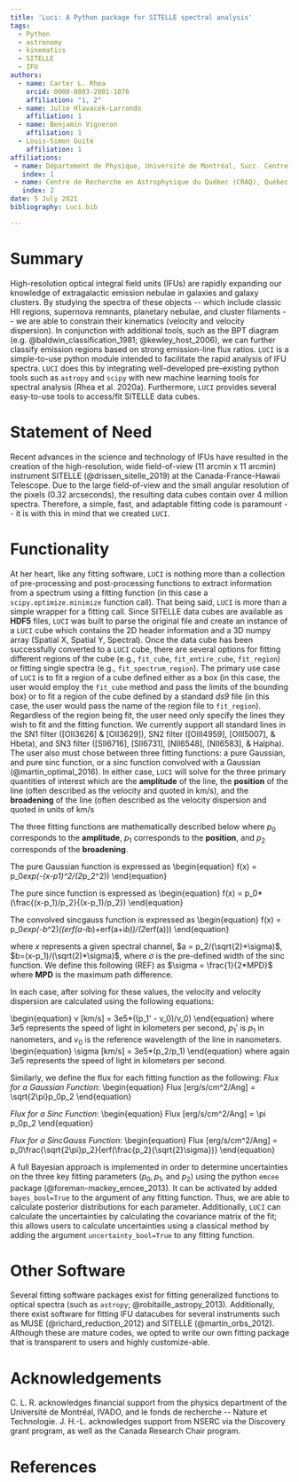 ```yaml
---
title: 'Luci: A Python package for SITELLE spectral analysis'
tags:
  - Python
  - astronomy
  - kinematics
  - SITELLE
  - IFU
authors:
  - name: Carter L. Rhea
    orcid: 0000-0003-2001-1076
    affiliation: "1, 2"
  - name: Julie Hlavacek-Larrondo
    affiliation: 1
  - name: Benjamin Vigneron
    affiliation: 1
  - Louis-Simon Guité
    affiliation: 1
affiliations:
 - name: Département de Physique, Université de Montréal, Succ. Centre-Ville, Montréal, Québec, H3C 3J7, Canada
   index: 1
 - name: Centre de Recherche en Astrophysique du Québec (CRAQ), Québec, QC, G1V 0A6, Canada
   index: 2
date: 5 July 2021
bibliography: Luci.bib

---
```


# Summary

High-resolution optical integral field units (IFUs) are rapidly expanding our knowledge
of extragalactic emission nebulae in galaxies and galaxy clusters. By studying the spectra
of these objects -- which include classic HII regions, supernova remnants, planetary nebulae,
and cluster filaments -- we are able to constrain their kinematics (velocity and velocity dispersion).
In conjunction with additional tools, such as the BPT diagram (e.g. @baldwin_classification_1981; @kewley_host_2006), we can further classify
emission regions based on strong emission-line flux ratios. `LUCI` is a simple-to-use python module
intended to facilitate the rapid analysis of IFU spectra. `LUCI` does this by integrating
well-developed pre-existing python tools such as `astropy` and `scipy` with new
machine learning tools for spectral analysis (Rhea et al. 2020a). Furthermore, `LUCI` provides
several easy-to-use tools to access/fit SITELLE data cubes.


# Statement of Need 

Recent advances in the science and technology of IFUs have resulted in the creation
of the high-resolution, wide field-of-view (11 arcmin x 11 arcmin) instrument SITELLE (@drissen_sitelle_2019)
at the Canada-France-Hawaii Telescope. Due to the large field-of-view and the small
angular resolution of the pixels (0.32 arcseconds), the resulting data cubes contain
over 4 million spectra. Therefore, a simple, fast, and adaptable fitting code is
paramount -- it is with this in mind that we created `LUCI`.


# Functionality
At her heart, like any fitting software, `LUCI` is nothing more than a collection of pre-processing and post-processing functions to extract information from a spectrum using a fitting function (in this case a `scipy.optimize.minimize` function call). That being said, `LUCI` is more than a simple wrapper for a fitting call.
Since SITELLE data cubes are available as **HDF5** files, `LUCI` was built
to parse the original file and create an instance of a `LUCI` cube which contains the 2D header information and
a 3D numpy array (Spatial X, Spatial Y, Spectral). Once the data cube has been successfully converted
to a `LUCI` cube, there are several options for fitting different regions of the cube
(e.g., `fit_cube`, `fit_entire_cube`, `fit_region`) or fitting single spectra (e.g., `fit_spectrum_region`).
The primary use case of `LUCI` is to fit a region of a cube defined either as a box (in this case, the
user would employ the `fit_cube` method and pass the limits of the bounding box) or to
fit a region of the cube defined by a standard *ds9* file (in this case, the user would pass the name of the
region file to `fit_region`). Regardless of the region being fit, the user need only specify the
lines they wish to fit and the fitting function. We currently support all standard lines in
the SN1 filter ([OII3626] & [OII3629]), SN2 filter ([OIII4959], [OIII5007], & Hbeta), and SN3 filter ([SII6716], [SII6731], [NII6548], [NII6583], & Halpha).    
The user also must chose between three fitting functions: a pure Gaussian, and pure sinc function, or a sinc function convolved with a Gaussian (@martin_optimal_2016).
In either case, `LUCI` will solve for the three primary quantities of interest which are the **amplitude** of the line, the **position** of the line (often described as the velocity and quoted in km/s), and the **broadening** of the line (often described as the velocity dispersion and quoted in units of km/s

The three fitting functions are mathematically described below where $p_0$ corresponds to the **amplitude**, $p_1$ corresponds to the **position**, and $p_2$ corresponds of the **broadening**.

The pure Gaussian function is expressed as
\begin{equation}
    f(x) = p_0*exp(-(x-p1)^2/(2*p_2^2))
\end{equation}

The pure since function is expressed as
\begin{equation}
    f(x) = p_0*(\frac{(x-p_1)/p_2}{(x-p_1)/p_2})
\end{equation}

The convolved sincgauss function is expressed as
\begin{equation}
    f(x) = p_0*exp(-b*^2)*((erf(a-i*b)+erf(a+i*b))/(2*erf(a)))
\end{equation}

where *x* represents a given spectral channel, $a = p_2/(\sqrt{2}*\sigma)$, $b=(x-p_1)/(\sqrt(2)*\sigma)$, where $\sigma$ is the
pre-defined width of the sinc function. We define this following (REF) as $\sigma = \frac{1}{2*MPD}$ where **MPD** is the maximum path difference.

In each case, after solving for these values, the velocity and velocity dispersion are calculated using the following equations:

\begin{equation}
    v [km/s] = 3e5*((p_1' - v_0)/v_0)
\end{equation}
where $3e5$ represents the speed of light in kilometers per second, $p_1'$ is $p_1$ in nanometers, and $v_0$ is the reference wavelength of the line in nanometers.
\begin{equation}
    \sigma [km/s] = 3e5*(p_2/p_1)
\end{equation}
where again $3e5$ represents the speed of light in kilometers per second.

Similarly, we define the flux for each fitting function as the following:
*Flux for a Gaussian Function*:
\begin{equation}
    Flux [erg/s/cm^2/Ang] = \sqrt{2\pi}p_0p_2
\end{equation}

*Flux for a Sinc Function*:
\begin{equation}
    Flux [erg/s/cm^2/Ang] = \pi p_0p_2
\end{equation}

*Flux for a SincGauss Function*:
\begin{equation}
    Flux [erg/s/cm^2/Ang] = p_0\frac{\sqrt{2\pi}p_2}{erf(\frac{p_2}{\sqrt{2}\sigma})}
\end{equation}

A full Bayesian approach is implemented in order to determine uncertainties on the three key
fitting parameters ($p_0, p_1,$ and $p_2$) using the python `emcee` package (@foreman-mackey_emcee_2013). 
It can be activated by added `bayes_bool=True` to the argument of any fitting function.
Thus, we are able to calculate posterior distributions for each parameter. Additionally, `LUCI` can calculate
the uncertainties by calculating the covariance matrix of the fit; this allows users to calculate
uncertainties using a classical method by adding the argument `uncertainty_bool=True` to any fitting function.

# Other Software
Several fitting software packages exist for fitting generalized functions to optical spectra (such as `astropy`; @robitaille_astropy_2013).
Additionally, there exist software for fitting IFU datacubes for several instruments such as MUSE (@richard_reduction_2012)
and SITELLE (@martin_orbs_2012). Although these are mature codes, we opted to write our own fitting package that
is transparent to users and highly customize-able.




# Acknowledgements

C. L. R. acknowledges financial support from the physics department of the Université de Montréal, IVADO, and le fonds de recherche -- Nature et Technologie.
J. H.-L. acknowledges support from NSERC via the Discovery grant program, as well as the Canada Research Chair program.

# References
